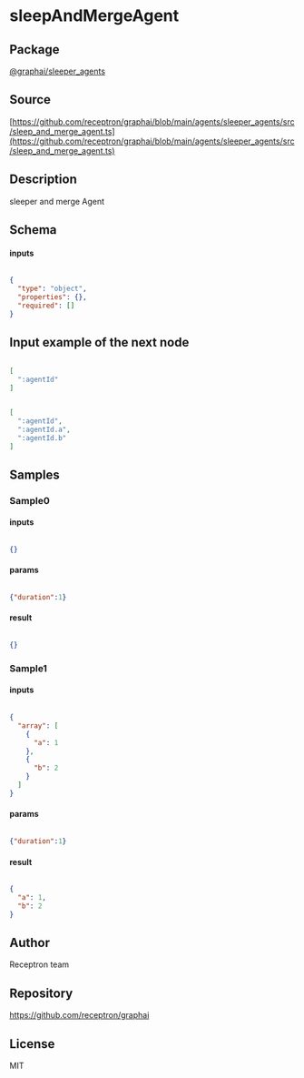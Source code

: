 # sleepAndMergeAgent

## Package
[@graphai/sleeper_agents](https://www.npmjs.com/package/@graphai/sleeper_agents)
## Source
[https://github.com/receptron/graphai/blob/main/agents/sleeper_agents/src/sleep_and_merge_agent.ts](https://github.com/receptron/graphai/blob/main/agents/sleeper_agents/src/sleep_and_merge_agent.ts)

## Description

sleeper and merge Agent

## Schema

#### inputs

```json

{
  "type": "object",
  "properties": {},
  "required": []
}

```

## Input example of the next node

```json

[
  ":agentId"
]

```
```json

[
  ":agentId",
  ":agentId.a",
  ":agentId.b"
]

```

## Samples

### Sample0

#### inputs

```json

{}

```

#### params

```json

{"duration":1}

```

#### result

```json

{}

```
### Sample1

#### inputs

```json

{
  "array": [
    {
      "a": 1
    },
    {
      "b": 2
    }
  ]
}

```

#### params

```json

{"duration":1}

```

#### result

```json

{
  "a": 1,
  "b": 2
}

```

## Author

Receptron team

## Repository

https://github.com/receptron/graphai

## License

MIT

